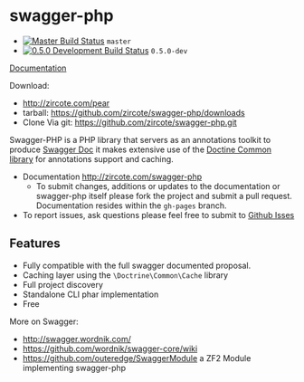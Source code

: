 swagger-php
============

 - [![Master Build Status](https://secure.travis-ci.org/zircote/swagger-php.png?branch=master)](http://travis-ci.org/zircote/swagger-php) `master`
 - [![0.5.0 Development Build Status](https://secure.travis-ci.org/zircote/swagger-php.png?branch=0.5.0)](http://travis-ci.org/zircote/swagger-php) `0.5.0-dev`

[Documentation](http://zircote.com/swagger-php)

Download:
 - http://zircote.com/pear
 - tarball: https://github.com/zircote/swagger-php/downloads
 - Clone Via git: https://github.com/zircote/swagger-php.git

Swagger-PHP is a PHP library that servers as an annotations toolkit to produce [Swagger Doc](http://swagger.wordnik.com)
it makes extensive use of the [Doctine Common library](http://www.doctrine-project.org/projects/common.html) for
annotations support and caching.

 - Documentation http://zircote.com/swagger-php
    - To submit changes, additions or updates to the documentation or swagger-php itself please fork the project and
    submit a pull request. Documentation resides within the `gh-pages` branch.
 - To report issues, ask questions please feel free to submit to [Github Isses](https://github.com/zircote/swagger-php/issues)

Features
-------------------
 - Fully compatible with the full swagger documented proposal.
 - Caching layer using the `\Doctrine\Common\Cache` library
 - Full project discovery
 - Standalone CLI phar implementation
 - Free

 More on Swagger:
  * http://swagger.wordnik.com/
  * https://github.com/wordnik/swagger-core/wiki
  * https://github.com/outeredge/SwaggerModule a ZF2 Module implementing swagger-php


